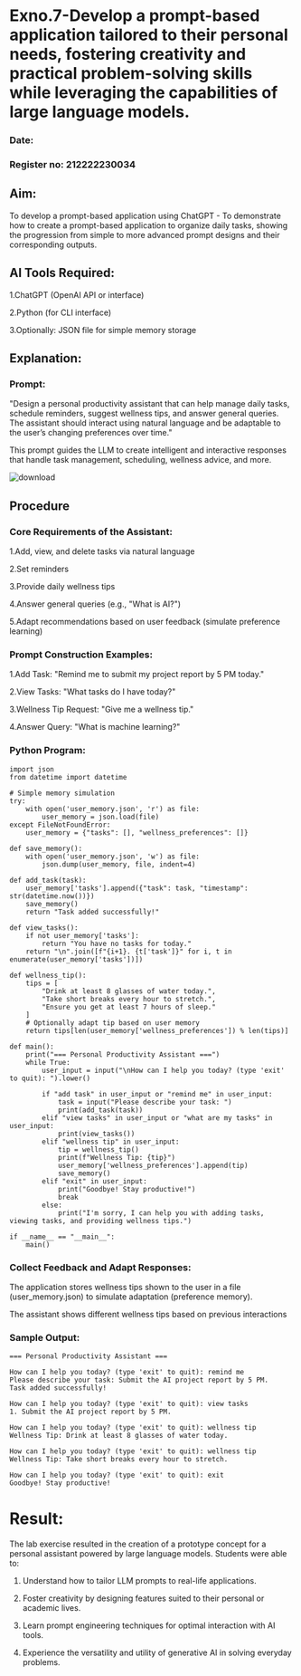 # Exno.7-Develop a prompt-based application tailored to their personal needs, fostering creativity and practical problem-solving skills while leveraging the capabilities of large language models.

### Date:
### Register no: 212222230034

## Aim: 
To develop a prompt-based application using ChatGPT - To demonstrate how to create a prompt-based application to organize daily tasks, showing the progression from simple to more advanced prompt designs and their corresponding outputs.

## AI Tools Required: 

1.ChatGPT (OpenAI API or interface)

2.Python (for CLI interface)

3.Optionally: JSON file for simple memory storage

## Explanation: 
### Prompt:
"Design a personal productivity assistant that can help manage daily tasks, schedule reminders, suggest wellness tips, and answer general queries. The assistant should interact using natural language and be adaptable to the user’s changing preferences over time."

This prompt guides the LLM to create intelligent and interactive responses that handle task management, scheduling, wellness advice, and more.

![download](https://github.com/user-attachments/assets/1f0956c6-772f-468d-b3fa-366818abde79)


## Procedure
### Core Requirements of the Assistant:

1.Add, view, and delete tasks via natural language

2.Set reminders

3.Provide daily wellness tips

4.Answer general queries (e.g., "What is AI?")

5.Adapt recommendations based on user feedback (simulate preference learning)

### Prompt Construction Examples:

1.Add Task:
"Remind me to submit my project report by 5 PM today."

2.View Tasks:
"What tasks do I have today?"

3.Wellness Tip Request:
"Give me a wellness tip."

4.Answer Query:
"What is machine learning?"

### Python Program:
```
import json
from datetime import datetime

# Simple memory simulation
try:
    with open('user_memory.json', 'r') as file:
        user_memory = json.load(file)
except FileNotFoundError:
    user_memory = {"tasks": [], "wellness_preferences": []}

def save_memory():
    with open('user_memory.json', 'w') as file:
        json.dump(user_memory, file, indent=4)

def add_task(task):
    user_memory['tasks'].append({"task": task, "timestamp": str(datetime.now())})
    save_memory()
    return "Task added successfully!"

def view_tasks():
    if not user_memory['tasks']:
        return "You have no tasks for today."
    return "\n".join([f"{i+1}. {t['task']}" for i, t in enumerate(user_memory['tasks'])])

def wellness_tip():
    tips = [
        "Drink at least 8 glasses of water today.",
        "Take short breaks every hour to stretch.",
        "Ensure you get at least 7 hours of sleep."
    ]
    # Optionally adapt tip based on user memory
    return tips[len(user_memory['wellness_preferences']) % len(tips)]

def main():
    print("=== Personal Productivity Assistant ===")
    while True:
        user_input = input("\nHow can I help you today? (type 'exit' to quit): ").lower()
        
        if "add task" in user_input or "remind me" in user_input:
            task = input("Please describe your task: ")
            print(add_task(task))
        elif "view tasks" in user_input or "what are my tasks" in user_input:
            print(view_tasks())
        elif "wellness tip" in user_input:
            tip = wellness_tip()
            print(f"Wellness Tip: {tip}")
            user_memory['wellness_preferences'].append(tip)
            save_memory()
        elif "exit" in user_input:
            print("Goodbye! Stay productive!")
            break
        else:
            print("I'm sorry, I can help you with adding tasks, viewing tasks, and providing wellness tips.")

if __name__ == "__main__":
    main()
```

### Collect Feedback and Adapt Responses:

The application stores wellness tips shown to the user in a file (user_memory.json) to simulate adaptation (preference memory).

The assistant shows different wellness tips based on previous interactions

### Sample Output:
```
=== Personal Productivity Assistant ===

How can I help you today? (type 'exit' to quit): remind me
Please describe your task: Submit the AI project report by 5 PM.
Task added successfully!

How can I help you today? (type 'exit' to quit): view tasks
1. Submit the AI project report by 5 PM.

How can I help you today? (type 'exit' to quit): wellness tip
Wellness Tip: Drink at least 8 glasses of water today.

How can I help you today? (type 'exit' to quit): wellness tip
Wellness Tip: Take short breaks every hour to stretch.

How can I help you today? (type 'exit' to quit): exit
Goodbye! Stay productive!
```

# Result: 
The lab exercise resulted in the creation of a prototype concept for a personal assistant powered by large language models. Students were able to:

1. Understand how to tailor LLM prompts to real-life applications.
   
2. Foster creativity by designing features suited to their personal or academic lives.
 
3. Learn prompt engineering techniques for optimal interaction with AI tools.
 
4. Experience the versatility and utility of generative AI in solving everyday problems.

